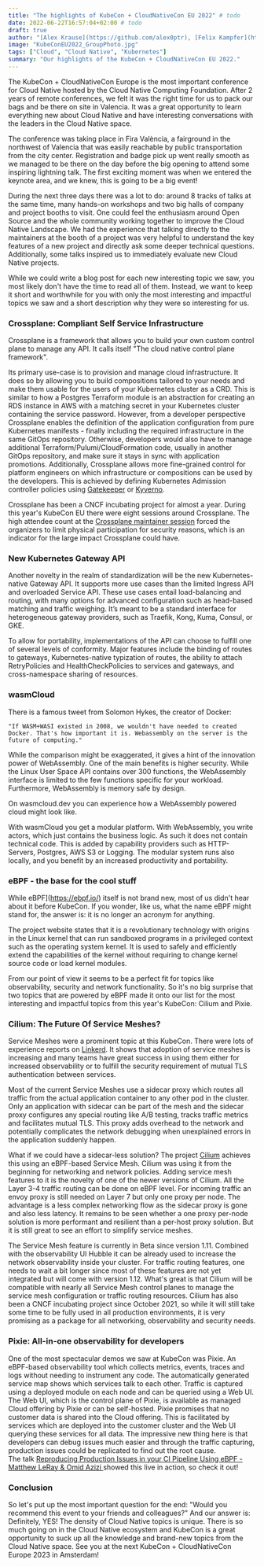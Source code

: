 ```yaml
---
title: "The highlights of KubeCon + CloudNativeCon EU 2022" # todo
date: 2022-06-22T16:57:04+02:00 # todo
draft: true
author: "[Alex Krause](https://github.com/alex0ptr), [Felix Kampfer](https://github.com/FelixKampfer), [Sebastian Macke](https://github.com/s-macke), [Markus Zimmermann](https://github.com/markuszm)", [Dirk Kröhan](https://github.com/dkroehan) # add yourself
image: "KubeConEU2022_GroupPhoto.jpg"
tags: ["Cloud", "Cloud Native", "Kubernetes"]
summary: "Our highlights of the KubeCon + CloudNativeCon EU 2022."
---
```


The KubeCon + CloudNativeCon Europe is the most important conference for Cloud Native hosted by the Cloud Native Computing Foundation. After 2 years of remote conferences, we felt it was the right time for us to pack our bags and be there on site in Valencia. It was a great opportunity to learn everything new about Cloud Native and have interesting conversations with the leaders in the Cloud Native space.

The conference was taking place in Fira València, a fairground in the northwest of Valencia that was easily reachable by public transportation from the city center. Registration and badge pick up went really smooth as we managed to be there on the day before the big opening to attend some inspiring lightning talk. The first exciting moment was when we entered the keynote area, and we knew, this is going to be a big event!

During the next three days there was a lot to do: around 8 tracks of talks at the same time, many hands-on workshops and two big halls of company and project booths to visit. One could feel the enthusiasm around Open Source and the whole community working together to improve the Cloud Native Landscape.  We had the experience that talking directly to the maintainers at the booth of a project was very helpful to understand the key features of a new project and directly ask some deeper technical questions. Additionally, some talks inspired us to immediately evaluate new Cloud Native projects.

While we could write a blog post for each new interesting topic we saw, you most likely don't have the time to read all of them. Instead, we want to keep it short and worthwhile for you with only the most interesting and impactful topics we saw and a short description why they were so interesting for us.

### Crossplane: Compliant Self Service Infrastructure

Crossplane is a framework that allows you to build your own custom control plane to manage any API. It calls itself "The cloud native control plane framework".

Its primary use-case is to provision and manage cloud infrastructure.
It does so by allowing you to build compositions tailored to your needs and make them usable for the users of your Kubernetes cluster as a CRD.
This is similar to how a Postgres Terraform module is an abstraction for creating an RDS instance in AWS with a matching secret in your Kubernetes cluster containing the service password.
However, from a developer perspective Crossplane enables the definition of the application configuration from pure Kubernetes manifests - finally including the required infrastructure in the same GitOps repository.
Otherwise, developers would also have to manage additional Terraform/Pulumi/CloudFormation code, usually in another GitOps repository, and make sure it stays in sync with application promotions.
Additionally, Crossplane allows more fine-grained control for platform engineers on which infrastructure or compositions can be used by the developers. This is achieved by defining Kubernetes Admission controller policies using [Gatekeeper](https://github.com/open-policy-agent/gatekeeper) or [Kyverno](https://github.com/kyverno/kyverno).

Crossplane has been a CNCF incubating project for almost a year.
During this year's KubeCon EU there were eight sessions around Crossplane.
The high attendee count at the [Crossplane maintainer session](https://www.youtube.com/watch?v=xECc7XlD5kY) forced the organizers to limit physical participation for security reasons, which is an indicator for the large impact Crossplane could have.

### New Kubernetes Gateway API 

Another novelty in the realm of standardization will be the new Kubernetes-native Gateway API. It supports more use cases than the limited Ingress API and overloaded Service API. These use cases entail load-balancing and routing, with many options for advanced configuration such as head-based matching and traffic weighing. It’s meant to be a standard interface for heterogeneous gateway providers, such as Traefik, Kong, Kuma, Consul, or GKE.

To allow for portability, implementations of the API can choose to fulfill one of several levels of conformity. Major features include the binding of routes to gateways, Kubernetes-native typization of routes, the ability to attach RetryPolicies and HealthCheckPolicies to services and gateways, and cross-namespace sharing of resources.

### wasmCloud

There is a famous tweet from Solomon Hykes, the creator of Docker:

```"If WASM+WASI existed in 2008, we wouldn't have needed to created Docker. That's how important it is. Webassembly on the server is the future of computing."```

While the comparison might be exaggerated, it gives a hint of the innovation power of WebAssembly.
One of the main benefits is higher security. While the Linux User Space API contains over 300 functions, the WebAssembly interface is limited to the few functions specific for your workload. Furthermore, WebAssembly is memory safe by design.

On wasmcloud.dev you can experience how a WebAssembly powered cloud might look like.

With wasmCloud you get a modular platform. With WebAssembly, you write actors, which just contains the business logic. As such it does not contain technical code. This is added by capability providers such as HTTP-Servers, Postgres, AWS S3 or Logging. The modular system runs also locally, and you benefit by an increased productivity and portability.

### eBPF - the base for the cool stuff
While eBPF](https://ebpf.io/) itself is not brand new, most of us didn't hear about it before KubeCon. If you wonder, like us, what the name eBPF might stand for, the answer is: it is no longer an acronym for anything. 

The project website states that it is a revolutionary technology with origins in the Linux kernel that can run sandboxed programs in a privileged context such as the operating system kernel. It is used to safely and efficiently extend the capabilities of the kernel without requiring to change kernel source code or load kernel modules.

From our point of view it seems to be a perfect fit for topics like observability, security and network functionality. So it's no big surprise that two topics that are powered by eBPF made it onto our list for the most interesting and impactful topics from this year's KubeCon: Cilium and Pixie.

### Cilium: The Future Of Service Meshes?

Service Meshes were a prominent topic at this KubeCon. There were lots of experience reports on [Linkerd](https://linkerd.io). It shows that adoption of service meshes is increasing and many teams have great success in using them either for increased observability or to fulfill the security requirement of mutual TLS authentication between services.

Most of the current Service Meshes use a sidecar proxy which routes all traffic from the actual application container to any other pod in the cluster. Only an application with sidecar can be part of the mesh and the sidecar proxy configures any special routing like A/B testing, tracks traffic metrics and facilitates mutual TLS. This proxy adds overhead to the network and potentially complicates the network debugging when unexplained errors in the application suddenly happen.

What if we could have a sidecar-less solution? The project [Cilium](https://cilium.io/) achieves this using an eBPF-based Service Mesh. Cilium was using it from the beginning for networking and network policies. Adding service mesh features to it is the novelty of one of the newer versions of Cilium. All the Layer 3-4 traffic routing can be done on eBPF level. For incoming traffic an envoy proxy is still needed on Layer 7 but only one proxy per node. The advantage is a less complex networking flow as the sidecar proxy is gone and also less latency.
It remains to be seen whether a one proxy per-node solution is more performant and resilient than a per-host proxy solution. But it is still great to see an effort to simplify service meshes.

The Service Mesh feature is currently in Beta since version 1.11. Combined with the observability UI Hubble it can be already used to increase the network observability inside your cluster. For traffic routing features, one needs to wait a bit longer since most of these features are not yet integrated but will come with version 1.12. What's great is that Cilium will be compatible with nearly all Service Mesh control planes to manage the service mesh configuration or traffic routing resources. Cilium has also been a CNCF incubating project since October 2021, so while it will still take some time to be fully used in all production environments, it is very promising as a package for all networking, observability and security needs.

### Pixie: All-in-one observability for developers

One of the most spectacular demos we saw at KubeCon was Pixie. An eBPF-based observability tool which collects metrics, events, traces and logs without needing to instrument any code. The automatically generated service map shows which services talk to each other. Traffic is captured using a deployed module on each node and can be queried using a Web UI. The Web UI, which is the control plane of Pixie, is available as managed Cloud offering by Pixie or can be self-hosted. Pixie promises that no customer data is shared into the Cloud offering. This is facilitated by services which are deployed into the customer cluster and the Web UI querying these services for all data. The impressive new thing here is that developers can debug issues much easier and through the traffic capturing, production issues could be replicated to find out the root cause.   
The talk [Reproducing Production Issues in your CI Pipeline Using eBPF - Matthew LeRay & Omid Azizi
](https://www.youtube.com/watch?v=_RQLY4KXXG8) showed this live in action, so check it out! 

### Conclusion

So let's put up the most important question for the end: "Would you recommend this event to your friends and colleagues?" And our answer is: Definitely, YES! The density of Cloud Native topics is unique. There is so much going on in the Cloud Native ecosystem and KubeCon is a great opportunity to suck up all the knowledge and brand-new topics from the Cloud Native space. See you at the next KubeCon + CloudNativeCon Europe 2023 in Amsterdam!
